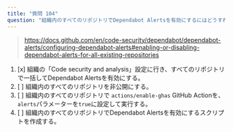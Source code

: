```yaml
---
title: "質問 104"
question: "組織内のすべてのリポジトリでDependabot Alertsを有効にするにはどうすればよいですか？"
---
```


> https://docs.github.com/en/code-security/dependabot/dependabot-alerts/configuring-dependabot-alerts#enabling-or-disabling-dependabot-alerts-for-all-existing-repositories
1. [x] 組織の「Code security and analysis」設定に行き、すべてのリポジトリで一括してDependabot Alertsを有効にする。
1. [ ] 組織内のすべてのリポジトリを非公開にする。
1. [ ] 組織内のすべてのリポジトリで `actions/enable-ghas` GitHub Actionを、`alerts`パラメーターを`true`に設定して実行する。
1. [ ] 組織内のすべてのリポジトリでDependabot Alertsを有効にするスクリプトを作成する。